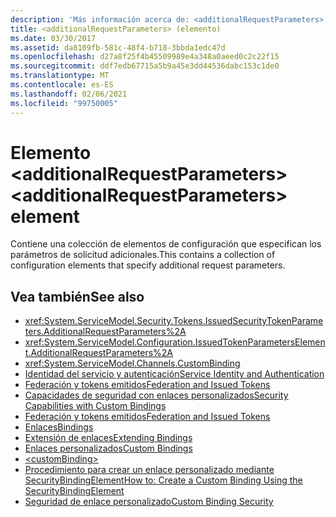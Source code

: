 ```yaml
---
description: 'Más información acerca de: <additionalRequestParameters> elemento'
title: <additionalRequestParameters> (elemento)
ms.date: 03/30/2017
ms.assetid: da8109fb-581c-48f4-b718-3bbda1edc47d
ms.openlocfilehash: d27a8f25f4b45509989e4a348a0aeed0c2c22f15
ms.sourcegitcommit: ddf7edb67715a5b9a45e3dd44536dabc153c1de0
ms.translationtype: MT
ms.contentlocale: es-ES
ms.lasthandoff: 02/06/2021
ms.locfileid: "99750005"
---
```

# <a name="additionalrequestparameters-element"></a><span data-ttu-id="f3cdc-103">Elemento \<additionalRequestParameters></span><span class="sxs-lookup"><span data-stu-id="f3cdc-103">\<additionalRequestParameters> element</span></span>

<span data-ttu-id="f3cdc-104">Contiene una colección de elementos de configuración que especifican los parámetros de solicitud adicionales.</span><span class="sxs-lookup"><span data-stu-id="f3cdc-104">This contains a collection of configuration elements that specify additional request parameters.</span></span>  
  
## <a name="see-also"></a><span data-ttu-id="f3cdc-105">Vea también</span><span class="sxs-lookup"><span data-stu-id="f3cdc-105">See also</span></span>

- <xref:System.ServiceModel.Security.Tokens.IssuedSecurityTokenParameters.AdditionalRequestParameters%2A>
- <xref:System.ServiceModel.Configuration.IssuedTokenParametersElement.AdditionalRequestParameters%2A>
- <xref:System.ServiceModel.Channels.CustomBinding>
- [<span data-ttu-id="f3cdc-106">Identidad del servicio y autenticación</span><span class="sxs-lookup"><span data-stu-id="f3cdc-106">Service Identity and Authentication</span></span>](../../../wcf/feature-details/service-identity-and-authentication.md)
- [<span data-ttu-id="f3cdc-107">Federación y tokens emitidos</span><span class="sxs-lookup"><span data-stu-id="f3cdc-107">Federation and Issued Tokens</span></span>](../../../wcf/feature-details/federation-and-issued-tokens.md)
- [<span data-ttu-id="f3cdc-108">Capacidades de seguridad con enlaces personalizados</span><span class="sxs-lookup"><span data-stu-id="f3cdc-108">Security Capabilities with Custom Bindings</span></span>](../../../wcf/feature-details/security-capabilities-with-custom-bindings.md)
- [<span data-ttu-id="f3cdc-109">Federación y tokens emitidos</span><span class="sxs-lookup"><span data-stu-id="f3cdc-109">Federation and Issued Tokens</span></span>](../../../wcf/feature-details/federation-and-issued-tokens.md)
- [<span data-ttu-id="f3cdc-110">Enlaces</span><span class="sxs-lookup"><span data-stu-id="f3cdc-110">Bindings</span></span>](../../../wcf/bindings.md)
- [<span data-ttu-id="f3cdc-111">Extensión de enlaces</span><span class="sxs-lookup"><span data-stu-id="f3cdc-111">Extending Bindings</span></span>](../../../wcf/extending/extending-bindings.md)
- [<span data-ttu-id="f3cdc-112">Enlaces personalizados</span><span class="sxs-lookup"><span data-stu-id="f3cdc-112">Custom Bindings</span></span>](../../../wcf/extending/custom-bindings.md)
- [\<customBinding>](custombinding.md)
- [<span data-ttu-id="f3cdc-113">Procedimiento para crear un enlace personalizado mediante SecurityBindingElement</span><span class="sxs-lookup"><span data-stu-id="f3cdc-113">How to: Create a Custom Binding Using the SecurityBindingElement</span></span>](../../../wcf/feature-details/how-to-create-a-custom-binding-using-the-securitybindingelement.md)
- [<span data-ttu-id="f3cdc-114">Seguridad de enlace personalizado</span><span class="sxs-lookup"><span data-stu-id="f3cdc-114">Custom Binding Security</span></span>](../../../wcf/samples/custom-binding-security.md)
